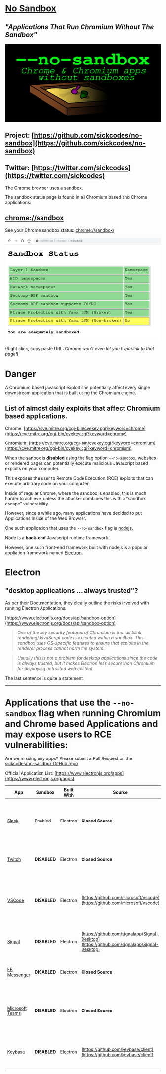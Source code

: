# [No Sandbox](https://github.com/sickcodes/no-sandbox)
## *"Applications That Run Chromium Without The Sandbox"*

![Chrome Sandbox](/nosandbox.png?raw=true "Chrome Sandbox Page")

## Project: [https://github.com/sickcodes/no-sandbox](https://github.com/sickcodes/no-sandbox)

## Twitter: [https://twitter.com/sickcodes](https://twitter.com/sickcodes)

The Chrome browser uses a sandbox.

The sandbox status page is found in all Chromium based and Chrome applications:

## [chrome://sandbox](chrome://sandbox)

See your Chrome sandbox status: [chrome://sandbox/](chrome://sandbox/)

![Chrome Sandbox](/Chrome-Sandbox.png?raw=true "Chrome Sandbox Page")

(Right click, copy paste URL: *Chrome won't even let you hyperlink to that page!*)

# Danger

A Chromium based javascript exploit can potentially affect every single downstream application that is built using the Chromium engine.

## List of almost daily exploits that affect Chromium based applications.

Chrome: [https://cve.mitre.org/cgi-bin/cvekey.cgi?keyword=chrome](https://cve.mitre.org/cgi-bin/cvekey.cgi?keyword=chrome)

Chromium: [https://cve.mitre.org/cgi-bin/cvekey.cgi?keyword=chromium](https://cve.mitre.org/cgi-bin/cvekey.cgi?keyword=chromium)

When the sanbox is **disabled** using the flag option `--no-sandbox`, websites or rendered pages can potentially execute malicious Javascript based exploits on your computer.

This exposes the user to Remote Code Execution (RCE) exploits that can execute arbitrary code on your computer.

Inside of regular Chrome, where the sandbox is enabled, this is much harder to achieve, unless the attacker combines this with a "sandbox escape" vulnerability.

However, since a while ago, many applications have decided to put Applications inside of the Web Browser.

One such application that uses the `--no-sandbox` flag is [nodejs](https://nodejs.org/).

Node is a **back-end** Javascript runtime framework.

However, one such front-end framework built with nodejs is a popular appliation framework named [Electron](https://www.electronjs.org).

# Electron

## "desktop applications ... always trusted"?

As per their Documentation, they clearly outline the risks involved with running Electron Applications.

[https://www.electronjs.org/docs/api/sandbox-option](https://www.electronjs.org/docs/api/sandbox-option)

> *One of the key security features of Chromium is that all blink rendering/JavaScript code is executed within a sandbox. This sandbox uses OS-specific features to ensure that exploits in the renderer process cannot harm the system.*

> *Usually this is not a problem for desktop applications since the code is always trusted, but it makes Electron less secure than Chromium for displaying untrusted web content.*

The last sentence is quite a statement.

---------

# Applications that use the `--no-sandbox` flag when running Chromium and Chrome based Applications and may expose users to RCE vulnerabilities:

Are we missing any apps? Please submit a Pull Request on the [sickcodes/no-sandbox GitHub repo](https://github.com/sickcodes/no-sandbox)

Official Application List: [https://www.electronjs.org/apps](https://www.electronjs.org/apps)

| **App** | **Sandbox** | **Built With** | **Source** | **Desktop Platforms** | **Risks** | **Other** | 
|---|---|---|---|---|---|---|
| [Slack](https://slack.com/) | Enabled | Electron |**Closed Source** | Windows, macOS, Linux | Untrusted desktop application without source code, but sandbox enabled. |
| [Twitch](https://twitch.com/) | **DISABLED** | Electron |**Closed Source** | Windows, macOS | Untrusted desktop application without source code |
| [VSCode](https://code.visualstudio.com/) | **DISABLED** | Electron | [https://github.com/microsoft/vscode](https://github.com/microsoft/vscode) | Windows, macOS, Linux | Untrusted VSCode extensions can execute malicious code on your computer. |
| [Signal](https://https://signal.org/) | **DISABLED** | Electron | [https://github.com/signalapp/Signal-Desktop](https://github.com/signalapp/Signal-Desktop) | Windows, macOS, Linux | A JavaScript based exploit would lead to RCE |
| [FB Messenger](https://www.messenger.com/desktop) | **DISABLED** | Electron | **Closed Source** | Windows | Any JS based exploit would lead to RCE. |
| [Microsoft Teams](https://code.visualstudio.com/) | **DISABLED** | Electron | **Closed Source** | Windows, macOS | Untrusted VSCode extensions can execute malicious code on your computer. |
| [Keybase](https://keybase.io/) | **DISABLED** | Electron | [https://github.com/keybase/client](https://github.com/keybase/client) | Windows, macOS, Linux | A JavaScript based exploit would lead to RCE |

